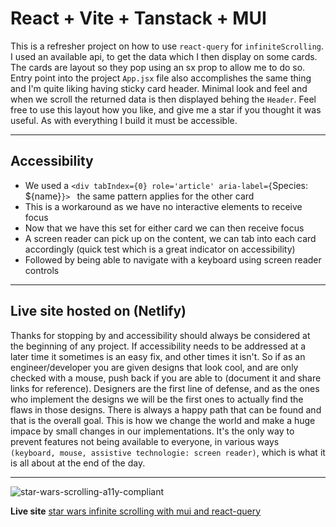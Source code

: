 # React + Vite + Tanstack + MUI
This is a refresher project on how to use `react-query` for `infiniteScrolling`. 
I used an available api, to get the data which I then display on some cards. 
The cards are layout so they pop using an sx prop to allow me to do so. 
Entry point into the project `App.jsx` file also accomplishes the same thing and I'm quite liking having  sticky card header. 
Minimal look and feel and when we scroll the returned data is then displayed behing the `Header`. 
Feel free to use this layout how you like, and give me a star if you thought it was useful. As with everything I build it must be accessible. 

___
## Accessibility
- We used a `<div tabIndex={0} role='article' aria-label={`Species: ${name}`}> `  the same pattern applies for the other card
- This is a workaround as we have no interactive elements to receive focus
- Now that we have this set for either card we can then receive focus
- A screen reader can pick up on the content, we can tab into each card accordingly (quick test which is a great indicator on accessibility)
- Followed by being able to navigate with a keyboard using screen reader controls

___

## Live site hosted on (Netlify)
Thanks for stopping by and accessibility should always be considered at the beginning of any project. If accessibility needs to be addressed at a later time it sometimes is an easy fix, and other times it isn't.
So if as an engineer/developer you are given designs that look cool, and are only checked with a mouse, push back if you are able to (document it and share links for reference). Designers are the first line of defense, and as the ones who implement the designs we will be the first ones to actually find the flaws in those designs. There is always a happy path that can be found and that is the overall goal. This is how we change the world and make a huge impace by small changes in our implementations. It's the only way to prevent features not being available to everyone, in various ways `(keyboard, mouse, assistive technologie: screen reader)`, which is what it is all about at the end of the day. 
___
![star-wars-scrolling-a11y-compliant](https://github.com/redeyedev-208/ga-react-query-infinite-scrolling-refresher/assets/60634649/d7e04295-c473-4c98-83f2-f29a6244a808)

<b>Live site</b>
[star wars infinite scrolling with mui and react-query](https://ga-react-query-infinite-scrolling.netlify.app/)

